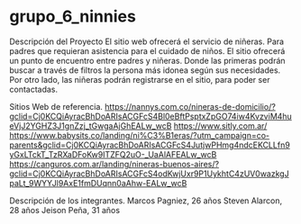 # grupo_6_ninnies

Descripción del Proyecto
El sitio web ofrecerá el servicio de niñeras. Para padres que requieran asistencia para el cuidado de niños. 
El sitio ofrecerá un punto de encuentro entre padres y niñeras. Donde las primeras podrán buscar a través de filtros la persona más idonea según sus necesidades.
Por otro lado, las niñeras podrán registrarse en el sitio, para poder ser contactadas.



Sitios Web de referencia.
https://nannys.com.co/nineras-de-domicilio/?gclid=Cj0KCQiAyracBhDoARIsACGFcS4Bl0eBftPsptxZpGO74iw4KvzviM4hueVjJ2YGHZ3J1gnZzj_tGwgaAjGhEALw_wcB
https://www.sitly.com.ar/
https://www.babysits.co/landing/ni%C3%B1eras/?utm_campaign=co-parents&gclid=Cj0KCQiAyracBhDoARIsACGFcS4JutjwPHmg4ndcEKCLLfn9yGxLTckT_TzRXaDFoKw9ITZFQ2uO-_UaAlAFEALw_wcB
https://canguros.com.ar/landing/nineras-buenos-aires/?gclid=Cj0KCQiAyracBhDoARIsACGFcS4odKwjUxr9P1UykhtC4zUV0wazkgJpaLt_9WYYJl9AxE1fmDUqnn0aAhw-EALw_wcB

Descripción de los integrantes.
Marcos Pagniez, 26 años 
Steven Alarcon, 28 años
Jeison Peña,    31 años
